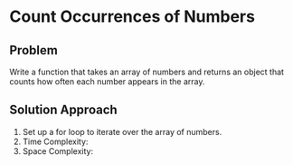 # Count Occurrences of Numbers

## Problem

Write a function that takes an array of numbers and returns an object that counts how often each number appears in the array.

## Solution Approach

1. Set up a for loop to iterate over the array of numbers.
2. Time Complexity:
3. Space Complexity: